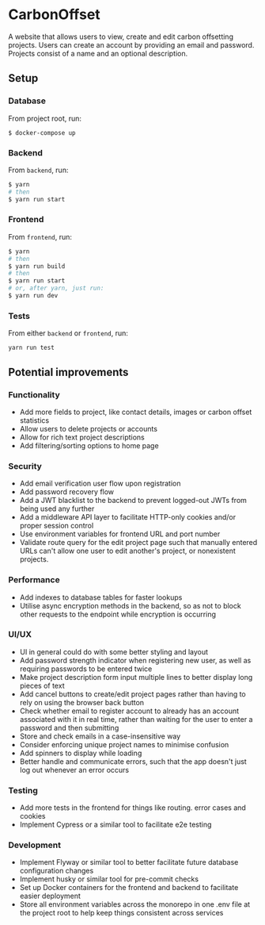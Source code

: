 # CarbonOffset

A website that allows users to view, create and edit carbon offsetting projects. Users can create an account by providing an email and password. Projects consist of a name and an optional description.

## Setup

### Database
From project root, run:
```
$ docker-compose up
```
### Backend
From `backend`, run:
```bash
$ yarn
# then
$ yarn run start
```

### Frontend
From `frontend`, run:
```bash
$ yarn
# then
$ yarn run build
# then
$ yarn run start
# or, after yarn, just run:
$ yarn run dev
```

### Tests
From either `backend` or `frontend`, run:
```
yarn run test
```

## Potential improvements

### Functionality
- Add more fields to project, like contact details, images or carbon offset statistics
- Allow users to delete projects or accounts
- Allow for rich text project descriptions
- Add filtering/sorting options to home page

### Security
- Add email verification user flow upon registration
- Add password recovery flow
- Add a JWT blacklist to the backend to prevent logged-out JWTs from being used any further
- Add a middleware API layer to facilitate HTTP-only cookies and/or proper session control
- Use environment variables for frontend URL and port number
- Validate route query for the edit project page such that manually entered URLs can't allow one user to edit another's project, or nonexistent projects.

### Performance
- Add indexes to database tables for faster lookups
- Utilise async encryption methods in the backend, so as not to block other requests to the endpoint while encryption is occurring

### UI/UX
- UI in general could do with some better styling and layout
- Add password strength indicator when registering new user, as well as requiring passwords to be entered twice
- Make project description form input multiple lines to better display long pieces of text
- Add cancel buttons to create/edit project pages rather than having to rely on using the browser back button
- Check whether email to register account to already has an account associated with it in real time, rather than waiting for the user to enter a password and then submitting
- Store and check emails in a case-insensitive way
- Consider enforcing unique project names to minimise confusion
- Add spinners to display while loading
- Better handle and communicate errors, such that the app doesn't just log out whenever an error occurs

### Testing
- Add more tests in the frontend for things like routing. error cases and cookies
- Implement Cypress or a similar tool to facilitate e2e testing

### Development
- Implement Flyway or similar tool to better facilitate future database configuration changes
- Implement husky or similar tool for pre-commit checks
- Set up Docker containers for the frontend and backend to facilitate easier deployment
- Store all environment variables across the monorepo in one .env file at the project root to help keep things consistent across services
